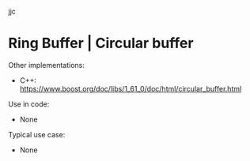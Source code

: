 jjc

# Ring Buffer | Circular buffer 
Other implementations: 
- C++: https://www.boost.org/doc/libs/1_61_0/doc/html/circular_buffer.html

Use in code:
- None

Typical use case: 
- None
